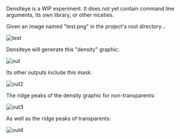 Densiteye is a WIP experiment. It does not yet contain command line arguments, its own library, or other niceties. 

Given an image named "test.png" in the project's root directory...

![test](https://github.com/sourcecrowed/Densiteye/assets/33704049/e522b493-e58e-4359-baba-ec3c0abb3d29)

Densiteye will generate this "density" graphic:

![out](https://github.com/sourcecrowed/Densiteye/assets/33704049/6d4695d6-0ba2-4b4d-b11d-39fafb53f776)

Its other outputs include this mask:

![out2](https://github.com/sourcecrowed/Densiteye/assets/33704049/d628a37d-8174-49d5-826b-c2fdb7d84aee)

The ridge peaks of the density graphic for non-transparents:

![out3](https://github.com/sourcecrowed/Densiteye/assets/33704049/3aa16dde-2861-40e2-bb14-7dbe655b7a9f)

As well as the ridge peaks of transparents:

![out4](https://github.com/sourcecrowed/Densiteye/assets/33704049/f4e88b25-98bd-4381-a329-704c6c5e6faa)
